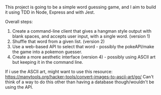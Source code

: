This project is going to be a simple word guessing game, and I aim to build it using TDD in Node, Express and with Jest.

Overall steps:
1. Create a command-line client that gives a hangman style output with blank spaces, and accepts user input, with a single word. (version 1)
2. Shuffle that word from a given list. (version 2)
3. Use a web-based API to select that word - possibly the pokeAPI/make the game into a pokemon guesser.
4. Create a more aesthetic interface (version 4) - possibly using ASCII art but keeping it in the command line.

If i use the ASCII art, might want to use this resource:
https://manytools.org/hacker-tools/convert-images-to-ascii-art/go/
Can't think of a way to do this other than having a database though/wouldn't be using the API.